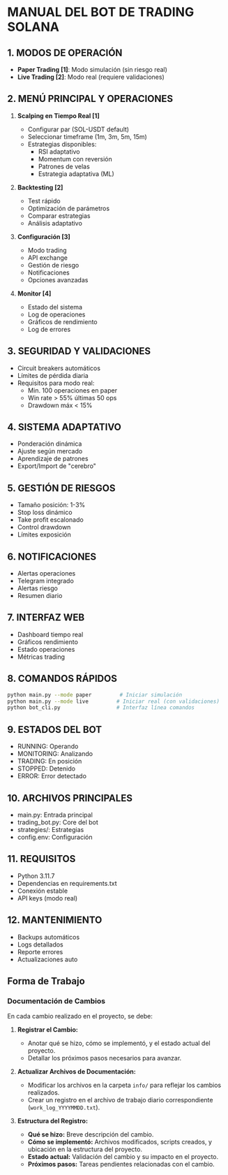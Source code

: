 # MANUAL DEL BOT DE TRADING SOLANA

## 1. MODOS DE OPERACIÓN
- **Paper Trading [1]**: Modo simulación (sin riesgo real)
- **Live Trading [2]**: Modo real (requiere validaciones)

## 2. MENÚ PRINCIPAL Y OPERACIONES
1. **Scalping en Tiempo Real [1]**
   - Configurar par (SOL-USDT default)
   - Seleccionar timeframe (1m, 3m, 5m, 15m)
   - Estrategias disponibles:
     - RSI adaptativo
     - Momentum con reversión
     - Patrones de velas
     - Estrategia adaptativa (ML)

2. **Backtesting [2]**
   - Test rápido
   - Optimización de parámetros
   - Comparar estrategias
   - Análisis adaptativo

3. **Configuración [3]**
   - Modo trading
   - API exchange
   - Gestión de riesgo
   - Notificaciones
   - Opciones avanzadas

4. **Monitor [4]**
   - Estado del sistema
   - Log de operaciones
   - Gráficos de rendimiento
   - Log de errores

## 3. SEGURIDAD Y VALIDACIONES
- Circuit breakers automáticos
- Límites de pérdida diaria
- Requisitos para modo real:
  - Min. 100 operaciones en paper
  - Win rate > 55% últimas 50 ops
  - Drawdown máx < 15%

## 4. SISTEMA ADAPTATIVO
- Ponderación dinámica
- Ajuste según mercado
- Aprendizaje de patrones
- Export/Import de "cerebro"

## 5. GESTIÓN DE RIESGOS
- Tamaño posición: 1-3%
- Stop loss dinámico
- Take profit escalonado
- Control drawdown
- Límites exposición

## 6. NOTIFICACIONES
- Alertas operaciones
- Telegram integrado
- Alertas riesgo
- Resumen diario

## 7. INTERFAZ WEB
- Dashboard tiempo real
- Gráficos rendimiento
- Estado operaciones
- Métricas trading

## 8. COMANDOS RÁPIDOS
```bash
python main.py --mode paper         # Iniciar simulación
python main.py --mode live         # Iniciar real (con validaciones)
python bot_cli.py                  # Interfaz línea comandos
```

## 9. ESTADOS DEL BOT
- RUNNING: Operando
- MONITORING: Analizando
- TRADING: En posición
- STOPPED: Detenido
- ERROR: Error detectado

## 10. ARCHIVOS PRINCIPALES
- main.py: Entrada principal
- trading_bot.py: Core del bot
- strategies/: Estrategias
- config.env: Configuración

## 11. REQUISITOS
- Python 3.11.7
- Dependencias en requirements.txt
- Conexión estable
- API keys (modo real)

## 12. MANTENIMIENTO
- Backups automáticos
- Logs detallados
- Reporte errores
- Actualizaciones auto

## Forma de Trabajo

### Documentación de Cambios
En cada cambio realizado en el proyecto, se debe:

1. **Registrar el Cambio:**
   - Anotar qué se hizo, cómo se implementó, y el estado actual del proyecto.
   - Detallar los próximos pasos necesarios para avanzar.

2. **Actualizar Archivos de Documentación:**
   - Modificar los archivos en la carpeta `info/` para reflejar los cambios realizados.
   - Crear un registro en el archivo de trabajo diario correspondiente (`work_log_YYYYMMDD.txt`).

3. **Estructura del Registro:**
   - **Qué se hizo:** Breve descripción del cambio.
   - **Cómo se implementó:** Archivos modificados, scripts creados, y ubicación en la estructura del proyecto.
   - **Estado actual:** Validación del cambio y su impacto en el proyecto.
   - **Próximos pasos:** Tareas pendientes relacionadas con el cambio.
